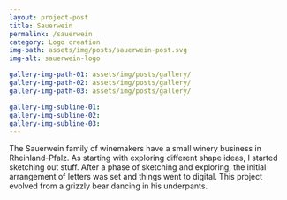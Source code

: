 ```yaml
---
layout: project-post
title: Sauerwein
permalink: /sauerwein
category: Logo creation
img-path: assets/img/posts/sauerwein-post.svg
img-alt: sauerwein-logo

gallery-img-path-01: assets/img/posts/gallery/
gallery-img-path-02: assets/img/posts/gallery/
gallery-img-path-03: assets/img/posts/gallery/

gallery-img-subline-01: 
gallery-img-subline-02: 
gallery-img-subline-03: 
---
```


The Sauerwein family of winemakers have a small winery business in Rheinland-Pfalz. As starting with exploring different shape ideas, I started sketching out stuff. After a phase of sketching and exploring, the initial arrangement of letters was set and things went to digital. This project evolved from a grizzly bear dancing in his underpants.